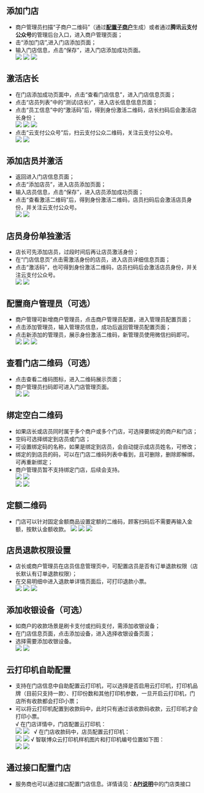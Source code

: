 ## 添加门店 
- 商户管理员扫描“子商户二维码”（通过[**配置子商户**](/document/product/569/9795)生成）或者通过**腾讯云支付公众号**的管理后台入口，进入商户管理页面；
- 击“添加门店”,进入门店添加页面；
- 输入门店信息，点击“保存”，进入门店添加成功页面。   
![](https://mc.qcloudimg.com/static/img/301b4d86ff5dc849138877c92a9f5d7a/image.jpg) ![](https://mc.qcloudimg.com/static/img/dac6cf96374c93d88ee86b55483905ef/image.jpg) ![](https://mc.qcloudimg.com/static/img/c3851a30352c16e94f154eab58c483bc/image.jpg)
## 激活店长 
- 在门店添加成功页面中，点击“查看门店信息”，进入门店信息页面；
- 点击“店员列表”中的“测试(店长)”，进入店长信息信息页面；
- 点击“员工信息”中的“激活码”后，得到身份激活二维码，店长扫码后会激活店长身份；   
![](https://mc.qcloudimg.com/static/img/64e846632df1906bd80d17935f900537/image.jpg) ![](https://mc.qcloudimg.com/static/img/cb4613a0e50ee4d848122adfb2931ef7/image.jpg) ![](https://mc.qcloudimg.com/static/img/c3bbb92a1684cbe3f392e4bc0f76fcd1/image.jpg)
- 点击“云支付公众号”后，扫云支付公众二维码，关注云支付公众号。   
![](https://mc.qcloudimg.com/static/img/1b916f5c7dcfea0433b751ed53668aad/image.jpg) ![](https://mc.qcloudimg.com/static/img/657203f2097d11afbf35bec431b5082b/image.jpg) 
## 添加店员并激活 
- 返回进入门店信息页面；
- 点击“添加店员”，进入店员添加页面；
- 输入店员信息，点击“保存”，进入店员添加成功页面；
- 点击“查看激活二维码”后，得到身份激活二维码，店员扫码后会激活店员身份，并关注云支付公众号。      
![](https://mc.qcloudimg.com/static/img/bdcd648377f76844a12a2a1d9b0feb63/image.jpg) ![](https://mc.qcloudimg.com/static/img/73b2321722f496ef1fe0858c51b38d96/image.jpg)
## 店员身份单独激活  
- 店长可先添加店员，过段时间后再让店员激活身份；   
- 在“门店信息页”点击需激活身份的店员，进入店员详细信息页面；  
- 点击“激活码”，也可得到身份激活二维码，店员扫码后会激活店员身份，并关注云支付公众号。   
![](https://mc.qcloudimg.com/static/img/f285b9d98074f93658be750819b7eb06/image.jpg) ![](https://mc.qcloudimg.com/static/img/3dd8886e47086f5451c6fa4dfb22c247/image.jpg)
## 配置商户管理员（可选）  
- 商户管理可新增商户管理员，点击商户管理员配置，进入管理员配置页面；    
- 点击添加管理员，输入管理员信息，成功后返回管理员配置页面；  
- 点击新添加的管理员，展示身份激活二维码，新管理员使用微信扫码即可。   
![](https://mc.qcloudimg.com/static/img/ad36cb8d32627aee1221e7fe05b5c44f/image.jpg) ![](https://mc.qcloudimg.com/static/img/7ad615ce0778332560656bfd22211f3b/image.jpg) ![](https://mc.qcloudimg.com/static/img/5e447e946dad2931631791cb2b056330/image.jpg)     
## 查看门店二维码（可选） 
- 点击查看二维码图标，进入二维码展示页面；
- 商户管理员扫码即可进入门店管理页面。   
![](https://mc.qcloudimg.com/static/img/95004ca20906fcf5e0ae4fcb029f924b/image.jpg) ![](https://mc.qcloudimg.com/static/img/87513ad4173c1aafc245b3e15bd4723f/image.jpg) 
## 绑定空白二维码
- 如果店长或店员同时属于多个商户或多个门店，可选择要绑定的商户和门店；
- 空码可选择绑定到店员或门店；
- 可设置绑定码的名称，如果是绑定到店员，会自动提示成店员姓名，可修改； 
- 绑定的到店员的码，可以在门店二维码列表中看到，且可删除，删除即解绑，可再重新绑定；
- 商户管理员暂不支持绑定门店，后续会支持。   
![](https://mc.qcloudimg.com/static/img/537c0194956f0ac42d46344d93c82dbf/image.png) ![](https://mc.qcloudimg.com/static/img/d1a1e238a51db94df25852d9852bf6d5/image.png)   
![](https://mc.qcloudimg.com/static/img/a37547dc7f73d999ec2a02c6dc5e8438/image.png)  ![](https://mc.qcloudimg.com/static/img/2c2467dab76c4bcf0e318c1bba6e3ce0/image.png)
## 定额二维码
- 门店可以针对固定金额商品设置定额的二维码，顾客扫码后不需要再输入金额，按默认金额收款。
![](https://mc.qcloudimg.com/static/img/583b31703bd8b94530e7220c0143bd7a/image.png) ![](https://mc.qcloudimg.com/static/img/23d4bd68d5f9e1e570c45cb7addb18dc/image.png) ![](https://mc.qcloudimg.com/static/img/cf108f326dd74a3a02dd01c60a9d622e/image.png)  
## 店员退款权限设置 
- 店长或商户管理员在店员信息管理页中，可配置店员是否有订单退款权限（店长默认有订单退款权限）；
- 在交易明细中进入退款单详情页面后，可打印退款小票。    
 ![](https://mc.qcloudimg.com/static/img/537c0194956f0ac42d46344d93c82dbf/image.png) ![](https://mc.qcloudimg.com/static/img/d1a1e238a51db94df25852d9852bf6d5/image.png) ![](https://mc.qcloudimg.com/static/img/a37547dc7f73d999ec2a02c6dc5e8438/image.png)
## 添加收银设备（可选） 
- 如商户的收款场景是刷卡支付或扫码支付，需添加收银设备；
- 在门店信息页面，点击添加设备，进入选择收银设备页面；
- 选择需要添加收银设备。   
![](https://mc.qcloudimg.com/static/img/1fee67514ecabff7f033fb0e5df02e5b/image.jpg) ![](https://mc.qcloudimg.com/static/img/35b62782ebc46ab8aa34b513a592393a/image.jpg)
## 云打印机自助配置
- 支持在门店信息中自助配置云打印机，可以选择是否启用云打印机，打印机品牌（目前只支持一款）、打印份数和其他打印机参数，一旦开启云打印机，门店所有收款都会打印小票； 
- 可以将云打印机配置到收款码中，此时只有通过该收款码收款，云打印机才会打印小票。   
√ 在门店详情中，门店配置云打印机：   
![](https://mc.qcloudimg.com/static/img/72a05e2233740b82f1ab0f25344f8e80/image.png) ![](https://mc.qcloudimg.com/static/img/612f74838d8edc14d93cdb50bc748500/image.png)   
√ 在门店收款码中，店员配置云打印机：   
![](https://mc.qcloudimg.com/static/img/a3430bb48a92ec745813ad825987b221/image.png) ![](https://mc.qcloudimg.com/static/img/543009a7ec713e4162892bb6fa8eee3d/image.png)
√ 智联博众云打印机样机图片和打印机编号位置如下图：   
![](https://mc.qcloudimg.com/static/img/1881561d70f6d95d34092984e4e66246/image.png) ![](https://mc.qcloudimg.com/static/img/b89c7e755ce2db5cf1e9980c55f2ad8e/image.png)
## 通过接口配置门店
- 服务商也可以通过接口配置门店信息。详情请见：[**API说明**](/document/product/569/9805)中的门店类接口
